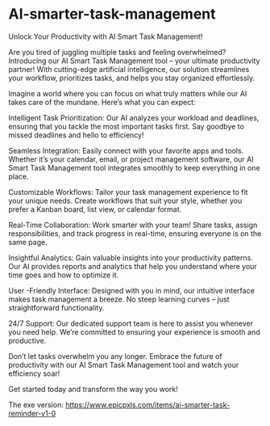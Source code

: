 # AI-smarter-task-management


Unlock Your Productivity with AI Smart Task Management!

Are you tired of juggling multiple tasks and feeling overwhelmed? Introducing our AI Smart Task Management tool – your ultimate productivity partner! With cutting-edge artificial intelligence, our solution streamlines your workflow, prioritizes tasks, and helps you stay organized effortlessly.

Imagine a world where you can focus on what truly matters while our AI takes care of the mundane. Here’s what you can expect:

Intelligent Task Prioritization: Our AI analyzes your workload and deadlines, ensuring that you tackle the most important tasks first. Say goodbye to missed deadlines and hello to efficiency!

Seamless Integration: Easily connect with your favorite apps and tools. Whether it’s your calendar, email, or project management software, our AI Smart Task Management tool integrates smoothly to keep everything in one place.

Customizable Workflows: Tailor your task management experience to fit your unique needs. Create workflows that suit your style, whether you prefer a Kanban board, list view, or calendar format.

Real-Time Collaboration: Work smarter with your team! Share tasks, assign responsibilities, and track progress in real-time, ensuring everyone is on the same page.

Insightful Analytics: Gain valuable insights into your productivity patterns. Our AI provides reports and analytics that help you understand where your time goes and how to optimize it.

User -Friendly Interface: Designed with you in mind, our intuitive interface makes task management a breeze. No steep learning curves – just straightforward functionality.

24/7 Support: Our dedicated support team is here to assist you whenever you need help. We’re committed to ensuring your experience is smooth and productive.

Don’t let tasks overwhelm you any longer. Embrace the future of productivity with our AI Smart Task Management tool and watch your efficiency soar!

Get started today and transform the way you work!


The exe version: https://www.epicpxls.com/items/ai-smarter-task-reminder-v1-0

